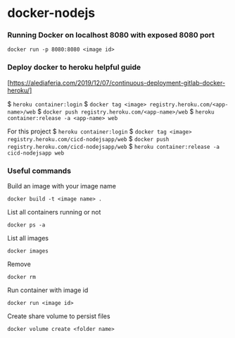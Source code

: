 # docker-nodejs

### Running Docker on localhost 8080 with exposed 8080 port

`docker run -p 8080:8080 <image id>`


### Deploy docker to heroku helpful guide
[https://alediaferia.com/2019/12/07/continuous-deployment-gitlab-docker-heroku/]

$ `heroku container:login`
$ `docker tag <image> registry.heroku.com/<app-name>/web`
$ `docker push registry.heroku.com/<app-name>/web`
$ `heroku container:release -a <app-name> web`

For this project
$ `heroku container:login`
$ `docker tag <image> registry.heroku.com/cicd-nodejsapp/web`
$ `docker push registry.heroku.com/cicd-nodejsapp/web`
$ `heroku container:release -a cicd-nodejsapp web`


### Useful commands

Build an image with your image name

`docker build -t <image name> . `

List all containers running or not

`docker ps -a`

List all images

`docker images`

Remove

`docker rm`

Run container with image id

`docker run <image id>`

Create share volume to persist files

`docker volume create <folder name>`